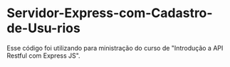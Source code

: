 # Servidor-Express-com-Cadastro-de-Usu-rios
Esse código foi utilizando para ministração do curso de "Introdução a API Restful com Express JS".
